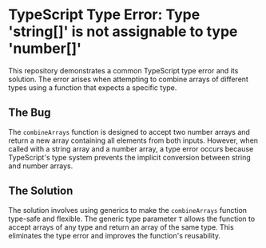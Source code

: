 # TypeScript Type Error: Type 'string[]' is not assignable to type 'number[]'

This repository demonstrates a common TypeScript type error and its solution.  The error arises when attempting to combine arrays of different types using a function that expects a specific type.

## The Bug

The `combineArrays` function is designed to accept two number arrays and return a new array containing all elements from both inputs. However, when called with a string array and a number array, a type error occurs because TypeScript's type system prevents the implicit conversion between string and number arrays. 

## The Solution

The solution involves using generics to make the `combineArrays` function type-safe and flexible.  The generic type parameter `T` allows the function to accept arrays of any type and return an array of the same type. This eliminates the type error and improves the function's reusability.
